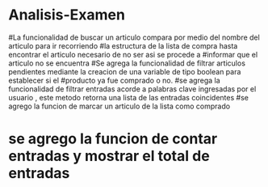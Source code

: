 # Analisis-Examen
#La funcionalidad de buscar un articulo compara por medio del nombre del articulo para ir recorriendo
#la estructura de la lista de compra hasta encontrar el articulo necesario de no ser asi se procede a
#informar que el articulo no se encuentra
#Se agrega la funcionalidad de filtrar articulos pendientes mediante la creacion de una variable de tipo boolean para establecer si el
#producto ya fue comprado o no.
#se agrega la funcionalidad de filtrar entradas acorde a palabras clave ingresadas por el usuario , este metodo retorna una lista de las entradas coincidentes
#se agrego la funcion de marcar un articulo de la lista como comprado
# se agrego la funcion de contar entradas y mostrar el total de entradas
